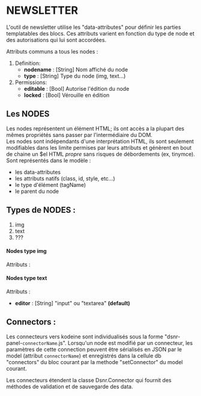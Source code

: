 # NEWSLETTER

L'outil de newsletter utilise les "data-attributes" pour définir les parties templatables des blocs.
Ces attributs varient en fonction du type de node et des autorisations qui lui sont accordées.

Attributs communs a tous les nodes :   

1. Definition: 
	*	**nodename** : [String] Nom affiché du node
	*	**type** : [String] Type du node (img, text...)
2. Permissions:
	*	**editable** : [Bool] Autorise l'édition du node
	*	**locked** : [Bool] Vérouille en édition

## Les NODES

Les nodes représentent un élément HTML; ils ont accès a la plupart des mêmes propriétés sans passer par l'intermédiaire du DOM.  
Les nodes sont indépendants d'une interprétation HTML, ils sont seulement modifiables dans les limite permises par leurs attributs et génèrent en bout de chaine un $el HTML *propre* sans risques de débordements (ex, tinymce).  
Sont représentés dans le modèle : 

* les data-attributes
* les attributs natifs (class, id, style, etc...)
* le type d'élément (tagName)
* le parent du node



## Types de NODES : 

1. img
2. text
3. ???


#### Nodes type img
Attributs : 
	
#### Nodes type text
Attributs :  

*	**editor** : [String] "input" ou "textarea" **(default)**


## Connectors : 

Les connecteurs vers kodeine sont individualisés sous la forme "dsnr-panel-`connectorName`.js". 
Lorsqu'un node est modifié par un connecteur, les paramètres de cette connection peuvent être sérialisés en JSON par le model (attribut `connectorName`) et enregistrés dans la cellule db "connectors" du bloc courant par la methode "setConnector" du model courant.

Les connecteurs étendent la classe Dsnr.Connector qui fournit des méthodes de validation et de sauvegarde des data.




